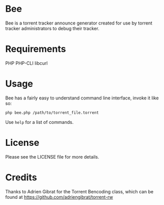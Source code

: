 Bee
===

Bee is a torrent tracker announce generator created for use by torrent tracker administrators to debug their tracker.

Requirements
===========

PHP 
PHP-CLI
libcurl


Usage
====

Bee has a fairly easy to understand command line interface, invoke it like so:

`php bee.php /path/to/torrent_file.torrent`

Use `help` for a list of commands.


License
======

Please see the LICENSE file for more details.



Credits
======

Thanks to Adrien Gibrat for the Torrent Bencoding class, which can be found at https://github.com/adriengibrat/torrent-rw
